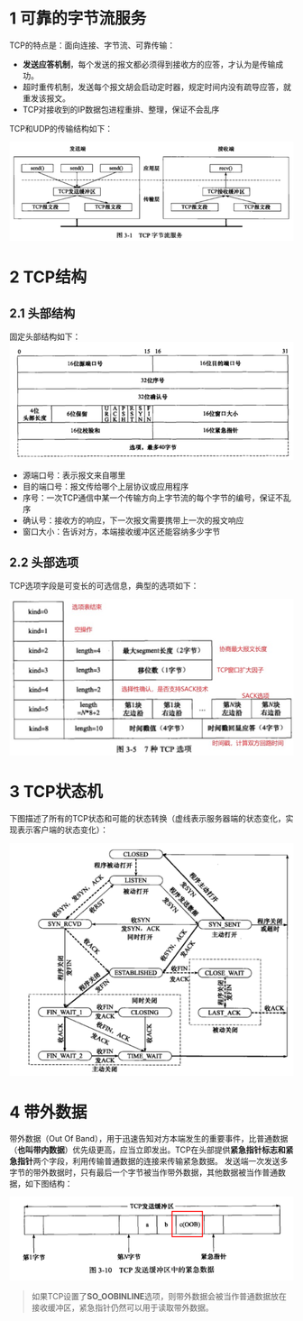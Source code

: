 
# 1 可靠的字节流服务
TCP的特点是：面向连接、字节流、可靠传输：

- **发送应答机制**，每个发送的报文都必须得到接收方的应答，才认为是传输成功。
- 超时重传机制，发送每个报文胡会启动定时器，规定时间内没有疏导应答，就重发该报文。
- TCP对接收到的IP数据包进程重排、整理，保证不会乱序

TCP和UDP的传输结构如下：

![image.png](.assets/1605537271863-2a65409d-67ca-41d4-a84b-79888a49f98d.png)

# 2 TCP结构

## 2.1 头部结构
固定头部结构如下：![image.png](.assets/1605537451109-7879260b-a064-4cc4-8df9-309c05be2c84.png)

- 源端口号：表示报文来自哪里
- 目的端口号：报文传给哪个上层协议或应用程序
- 序号：一次TCP通信中某一个传输方向上字节流的每个字节的编号，保证不乱序
- 确认号：接收方的响应，下一次报文需要携带上一次的报文响应
- 窗口大小：告诉对方，本端接收缓冲区还能容纳多少字节

## 2.2 头部选项
TCP选项字段是可变长的可选信息，典型的选项如下：

![image.png](.assets/1605538213205-5cf1e3a9-5468-4e82-a320-6873ad607682.png)

# 3 TCP状态机
下图描述了所有的TCP状态和可能的状态转换（虚线表示服务器端的状态变化，实现表示客户端的状态变化）：

![image.png](.assets/1605538876615-ec85bb18-41fa-4b7d-b94f-335b11255d21.png)

# 4 带外数据
带外数据（Out Of Band），用于迅速告知对方本端发生的重要事件，比普通数据（**也叫带内数据**）优先级更高，应当立即发出。TCP在头部提供**紧急指针标志和紧急指针**两个字段，利用传输普通数据的连接来传输紧急数据。
发送端一次发送多字节的带外数据时，只有最后一个字节被当作带外数据，其他数据被当作普通数据，如下图结构：

![image.png](.assets/1605580587942-b7606ad8-0146-4326-af28-e1458090ec9f.png)

> 如果TCP设置了**SO_OOBINLINE**选项，则带外数据会被当作普通数据放在接收缓冲区，紧急指针仍然可以用于读取带外数据。



